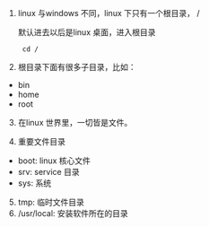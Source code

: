 1. linux 与windows 不同，linux 下只有一个根目录，  /
   

   默认进去以后是linux 桌面，进入根目录

        cd /
        
2. 根目录下面有很多子目录，比如：
   
+ bin
+ home
+ root
  
3. 在linux 世界里，一切皆是文件。

4. 重要文件目录

+ boot: linux 核心文件 
+ srv:  service 目录
+ sys: 系统

5. tmp: 临时文件目录
6. /usr/local: 安装软件所在的目录